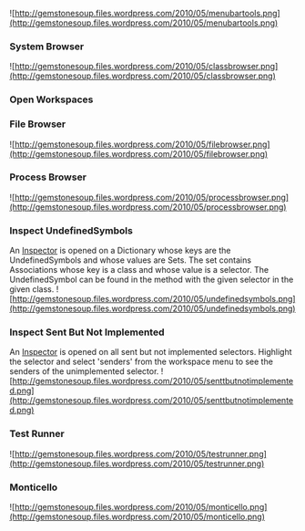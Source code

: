 ![http://gemstonesoup.files.wordpress.com/2010/05/menubartools.png](http://gemstonesoup.files.wordpress.com/2010/05/menubartools.png)
### System Browser ###
![http://gemstonesoup.files.wordpress.com/2010/05/classbrowser.png](http://gemstonesoup.files.wordpress.com/2010/05/classbrowser.png)
### Open Workspaces ###
### File Browser ###
![http://gemstonesoup.files.wordpress.com/2010/05/filebrowser.png](http://gemstonesoup.files.wordpress.com/2010/05/filebrowser.png)
### Process Browser ###
![http://gemstonesoup.files.wordpress.com/2010/05/processbrowser.png](http://gemstonesoup.files.wordpress.com/2010/05/processbrowser.png)
### Inspect UndefinedSymbols ###
An [Inspector](GemToolsInspector.md) is opened on a Dictionary whose keys are the UndefinedSymbols and whose values are Sets. The set contains Associations whose key is a class and whose value is a selector. The UndefinedSymbol can be found in the method with the given selector in the given class.
![http://gemstonesoup.files.wordpress.com/2010/05/undefinedsymbols.png](http://gemstonesoup.files.wordpress.com/2010/05/undefinedsymbols.png)
### Inspect Sent But Not Implemented ###
An [Inspector](GemToolsInspector.md) is opened on all sent but not implemented selectors. Highlight the selector and select 'senders' from the workspace menu to see the senders of the unimplemented selector.
![http://gemstonesoup.files.wordpress.com/2010/05/senttbutnotimplemented.png](http://gemstonesoup.files.wordpress.com/2010/05/senttbutnotimplemented.png)
### Test Runner ###
![http://gemstonesoup.files.wordpress.com/2010/05/testrunner.png](http://gemstonesoup.files.wordpress.com/2010/05/testrunner.png)
### Monticello ###
![http://gemstonesoup.files.wordpress.com/2010/05/monticello.png](http://gemstonesoup.files.wordpress.com/2010/05/monticello.png)